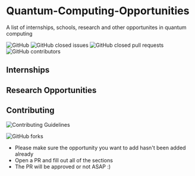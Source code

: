 # Quantum-Computing-Opportunities
A list of internships, schools, research and other opportunites in quantum computing

![GitHub](https://img.shields.io/github/license/1ethanhansen/Quantum-Computing-Opportunities?style=flat-square)
![GitHub closed issues](https://img.shields.io/github/issues-closed-raw/1ethanhansen/Quantum-Computing-Opportunities?style=flat-square)
![GitHub closed pull requests](https://img.shields.io/github/issues-pr-closed-raw/1ethanhansen/Quantum-Computing-Opportunities?style=flat-square)
![GitHub contributors](https://img.shields.io/github/contributors/1ethanhansen/Quantum-Computing-Opportunities?style=flat-square)

## Internships

## Research Opportunities

## Contributing

![Contributing Guidelines](https://img.shields.io/badge/contribute-read%20the%20guidelines!-informational?style=flat-square)

![GitHub forks](https://img.shields.io/github/forks/1ethanhansen/Quantum-Computing-Opportunities?label=Fork&style=social)

* Please make sure the opportunity you want to add hasn't been added already
* Open a PR and fill out all of the sections
* The PR will be approved or not ASAP :)
